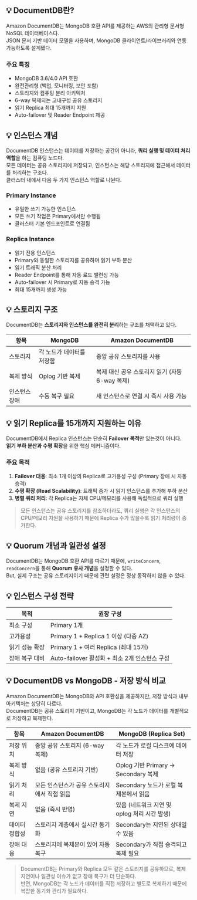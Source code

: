 ## 💡 DocumentDB란?

Amazon DocumentDB는 MongoDB 호환 API를 제공하는 AWS의 관리형 문서형 NoSQL 데이터베이스다.  
JSON 문서 기반 데이터 모델을 사용하며, MongoDB 클라이언트/라이브러리와 연동 가능하도록 설계됐다.

### 주요 특징
- MongoDB 3.6/4.0 API 호환
- 완전관리형 (백업, 모니터링, 보안 포함)
- 스토리지와 컴퓨팅 분리 아키텍처
- 6-way 복제되는 고내구성 공유 스토리지
- 읽기 Replica 최대 15개까지 지원
- Auto-failover 및 Reader Endpoint 제공

## 💡 인스턴스 개념

DocumentDB 인스턴스는 데이터를 저장하는 공간이 아니라, **쿼리 실행 및 데이터 처리 역할**을 하는 컴퓨팅 노드다.  
모든 데이터는 공유 스토리지에 저장되고, 인스턴스는 해당 스토리지에 접근해서 데이터를 처리하는 구조다.   
클러스터 내에서 다음 두 가지 인스턴스 역할로 나뉜다.

### Primary Instance

- 유일한 쓰기 가능한 인스턴스
- 모든 쓰기 작업은 Primary에서만 수행됨
- 클러스터 기본 엔드포인트로 연결됨

### Replica Instance
- 읽기 전용 인스턴스
- Primary와 동일한 스토리지를 공유하며 읽기 부하 분산
- 읽기 트래픽 분산 처리
- Reader Endpoint를 통해 자동 로드 밸런싱 가능
- Auto-failover 시 Primary로 자동 승격 가능
- 최대 15개까지 생성 가능

## 💡 스토리지 구조

DocumentDB는 **스토리지와 인스턴스를 완전히 분리**하는 구조를 채택하고 있다.

| 항목 | MongoDB | Amazon DocumentDB |
|------|---------|--------------------|
| 스토리지 | 각 노드가 데이터를 저장함 | 중앙 공유 스토리지를 사용 |
| 복제 방식 | Oplog 기반 복제 | 복제 대신 공유 스토리지 읽기 (자동 6-way 복제) |
| 인스턴스 장애 | 수동 복구 필요 | 새 인스턴스로 연결 시 즉시 사용 가능 |

## 💡 읽기 Replica를 15개까지 지원하는 이유

DocumentDB에서 Replica 인스턴스는 단순히 **Failover 목적**만 있는것이 아니다.   
**읽기 부하 분산과 수평 확장**을 위한 핵심 메커니즘이다.

### 주요 목적

1. **Failover 대응**: 최소 1개 이상의 Replica로 고가용성 구성 (Primary 장애 시 자동 승격)
2. **수평 확장 (Read Scalability)**: 트래픽 증가 시 읽기 인스턴스를 추가해 부하 분산
3. **병렬 쿼리 처리**: 각 Replica는 자체 CPU/메모리를 사용해 독립적으로 쿼리 실행

> 모든 인스턴스는 공유 스토리지를 참조하더라도, 쿼리 실행은 각 인스턴스의 CPU/메모리 자원을 사용하기 때문에 Replica 수가 많을수록 읽기 처리량이 증가한다.

## 💡 Quorum 개념과 일관성 설정

DocumentDB는 MongoDB 호환 API를 따르기 때문에, `writeConcern`, `readConcern`을 통해 **Quorum 유사 개념**을 설정할 수 있다.  
But, 실제 구조는 공유 스토리지이기 때문에 관련 설정은 정상 동작하지 않을 수 있다.

## 💡 인스턴스 구성 전략


| 목적 | 권장 구성 |
|------|-----------|
| 최소 구성 | Primary 1개 |
| 고가용성 | Primary 1 + Replica 1 이상 (다중 AZ) |
| 읽기 성능 확장 | Primary 1 + 여러 Replica (최대 15개) |
| 장애 복구 대비 | Auto-failover 활성화 + 최소 2개 인스턴스 구성 |

## 💡 DocumentDB vs MongoDB - 저장 방식 비교

Amazon DocumentDB는 MongoDB와 API 호환성을 제공하지만, 저장 방식과 내부 아키텍처는 상당히 다르다.  
DocumentDB는 공유 스토리지 기반이고, MongoDB는 각 노드가 데이터를 개별적으로 저장하고 복제한다.

| 항목 | Amazon DocumentDB | MongoDB (Replica Set) |
|------|--------------------|------------------------|
| 저장 위치 | 중앙 공유 스토리지 (6-way 복제) | 각 노드가 로컬 디스크에 데이터 저장 |
| 복제 방식 | 없음 (공유 스토리지 기반) | Oplog 기반 Primary → Secondary 복제 |
| 읽기 처리 | 모든 인스턴스가 공유 스토리지에서 직접 읽음 | Secondary 노드가 로컬 복제본에서 읽음 |
| 복제 지연 | 없음 (즉시 반영) | 있음 (네트워크 지연 및 oplog 처리 시간 발생) |
| 데이터 정합성 | 스토리지 계층에서 실시간 동기화 | Secondary는 지연된 상태일 수 있음 |
| 장애 대응 | 스토리지에 복제본이 있어 자동 복구 | Secondary가 직접 승격되고 복제 필요 |

> DocumentDB는 Primary와 Replica 모두 같은 스토리지를 공유하므로, 복제 지연이나 일관성 이슈가 없고 장애 복구가 더 단순하다.  
> 반면, MongoDB는 각 노드가 데이터를 직접 저장하고 별도로 복제하기 때문에 복잡한 동기화 관리가 필요하다.
